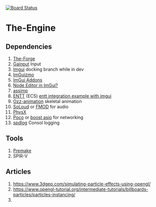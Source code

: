 [![Board Status](https://dev.azure.com/ouazrou-oualid/4ae7ed52-5e14-4f14-8058-325bee97f7fa/37be7b96-54e6-4835-9347-e3ebbcac90a2/_apis/work/boardbadge/38d718f9-16d7-42b6-9d8d-27e420dcc013)](https://dev.azure.com/ouazrou-oualid/4ae7ed52-5e14-4f14-8058-325bee97f7fa/_boards/board/t/37be7b96-54e6-4835-9347-e3ebbcac90a2/Microsoft.RequirementCategory)
# The-Engine


## Dependencies

1. [The-Forge](https://github.com/ConfettiFX/The-Forge)
2. [Gainput](https://github.com/jkuhlmann/gainput) Input
3. [Imgui](https://github.com/ocornut/imgui) docking branch while in dev
4. [ImGuizmo](https://github.com/CedricGuillemet/ImGuizmo)
5. [ImGui Addons](https://github.com/Flix01/imgui)
6. [Node Editor in ImGui?](https://github.com/thedmd/imgui-node-editor)
7. [assimp](https://github.com/assimp/assimp)
8. [ENTT](https://github.com/skypjack/entt) (ECS)
   [entt integration example with imgui](https://github.com/Green-Sky/imgui_entt_entity_editor_demo)
9. [Ozz-animation](https://github.com/guillaumeblanc/ozz-animation) skeletal animation 
10. [SoLoud](https://github.com/jarikomppa/soloud) or [FMOD](https://fmod.com/) for audio
11. [PhysX](https://github.com/NVIDIAGameWorks/PhysX) 
13. [Poco](https://github.com/pocoproject/poco) or [boost asio](http://think-async.com/Asio) for networking
14. [spdlog](https://github.com/gabime/spdlog) Consol logging
## Tools

1. [Premake](https://github.com/premake/premake-core)
2. SPIR-V

## Articles
1. https://www.3dgep.com/simulating-particle-effects-using-opengl/
2. https://www.opengl-tutorial.org/intermediate-tutorials/billboards-particles/particles-instancing/
3.

